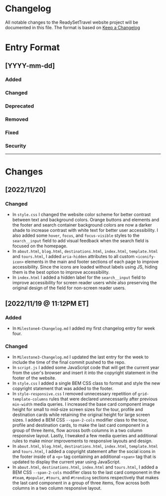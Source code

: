 # Changelog

All notable changes to the ReadySetTravel website project will be documented in this file. The format is based on [Keep a Changelog](https://keepachangelog.com/en/1.0.0/)

# Entry Format

## [YYYY-mm-dd]

### Added

### Changed

### Deprecated

### Removed

### Fixed

### Security

---

# Changes

## [2022/11/20]

### Changed
- In `style.css` I changed the website color scheme for better contrast between text and background colors. Orange buttons and elements and the footer and search container background colors are now a darker shade to increase contrast with white text for better user accessibility. I also added some `hover`, `focus`, and `focus-visible` styles to the `search__input` field to add visual feedback when the search field is focused on the homepage.
- In `about.html`, `blog.html`, `destinations.html`, `index.html`, `template.html` and `tours.html`, I added `aria-hidden` attributes to all custom `<iconify-icon>` elements in the main and footer sections of each page to improve accessibility. Since the icons are loaded without labels using JS, hiding them is the best option to improve accessibility.
- In `index.html` I added a hidden label for the `search__input` field to improve accessibility for screen reader users while also preserving the original design of the field for non-screen reader users.

## [2022/11/19 @ 11:12PM ET]

### Added
- In `Milestone4-Changelog.md` I added my first changelog entry for week four.

### Changed
- In `Milestone3-Changelog.md` I updated the last entry for the week to include the time of the final commit pushed to the repo.
- In `script.js` I added some JavaScript code that will get the current year from the user's browser and insert it into the copyright statement in the footer of the website.
- In `style.css` I added a single BEM CSS class to format and style the new copyright statement that was added to the footer.
- In `style-responsive.css` I removed unnecessary repetition of `grid-template-columns` rules that were declared unnecessarily after previous `min-width` media queries. I increased the base card component image height for small to mid-size screen sizes for the tour, profile and destination cards while retaining the original height for large screen sizes. I added a BEM CSS `--span-2-cols` modifier class to the tour, profile and destination cards, to make the last card component in a group of three items, flow across both columns in a two column responsive layout. Lastly, I tweaked a few media queries and additional rules to make minor improvements to responsive layouts and design.
- In `about.html`, `blog.html`, `destinations.html`, `index.html`, `template.html` and `tours.html`, I added a copyright statement after the social icons in the footer inside of a `<p>` tag containing an additional `<span>` tag that is updated to display the current year using JavaScript.
- In `about.html`, `destinations.html`, `index.html` and `tours.html`, I added a BEM CSS `--span-2-cols` modifier class to the last card component in the `#team`, `#popular`, `#tours`, and `#trending` sections respectively that makes the last card component in a group of three items, flow across both columns in a two column responsive layout.